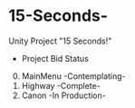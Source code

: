 # 15-Seconds-
Unity Project "15 Seconds!"

- Project Bid Status

00. MainMenu -Contemplating-
01. Highway -Complete-
02. Canon -In Production-
